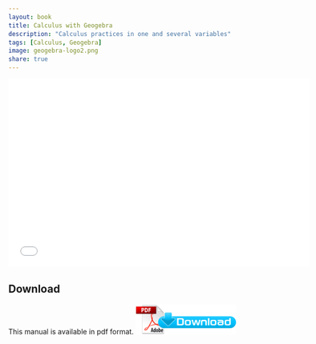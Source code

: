 ```yaml
---
layout: book
title: Calculus with Geogebra
description: "Calculus practices in one and several variables"
tags: [Calculus, Geogebra]
image: geogebra-logo2.png
share: true
---
```


<embed src="calculus-geogebra.pdf" width="600" height="375">

## Download
This manual is available in pdf format.
[![Download pdf](/images/pdf_download.png)](https://github.com/asalber/geogebra-practices/raw/master/geogebra-practices.pdf)